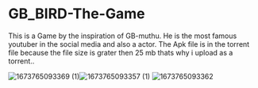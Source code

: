 # GB_BIRD-The-Game
This is a Game by the inspiration of GB-muthu. He is the most famous youtuber in the social media and also a actor.
The Apk file is in the torrent file because the file size is grater then 25 mb thats why i upload as a torrent..

![1673765093369 (1)](https://user-images.githubusercontent.com/74350077/212528159-5a107024-6f1f-4776-a920-3bef5100cb0f.jpg)![1673765093357 (1)](https://user-images.githubusercontent.com/74350077/212528224-82dc9565-619a-4914-8412-f656584dbb4e.jpg)
![1673765093362](https://user-images.githubusercontent.com/74350077/212528257-c8b743bd-ae52-41dd-a5f3-405dc1d549c4.jpg)



